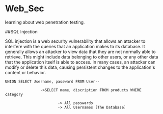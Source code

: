 # Web_Sec
learning about web penetration testing.

##SQL Injection

SQL injection is a web security vulnerability that allows an attacker to interfere with the queries that an application makes to its database. It generally allows an attacker to view data that they are not normally able to retrieve. This might include data belonging to other users, or any other data that the application itself is able to access. In many cases, an attacker can modify or delete this data, causing persistent changes to the application's content or behavior. 

```
UNION SELECT Username, passward FROM User--

                ->SELECT name, discription FROM products WHERE category

                        -> All passwards
                        -> All Usernames [The Database] 
```
